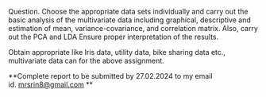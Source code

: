 Question. Choose the appropriate data sets individually and carry out the basic analysis of the multivariate data including graphical, descriptive and estimation of mean, variance-covariance, and correlation matrix. Also, carry out the PCA and LDA Ensure proper interpretation of the results.

Obtain appropriate like Iris data, utility data, bike sharing data etc., multivariate data can for the above assignment.

**Complete report to be submitted by 27.02.2024 to my email id. <mrsrin8@gmail.com> **
